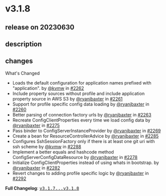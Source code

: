 # v3.1.8

## release on 20230630

## description

## changes

What's Changed

* Loads the default configuration for application names prefixed with "application". by <a class="user-mention notranslate" data-hovercard-type="user" data-hovercard-url="/users/kvmw/hovercard" data-octo-click="hovercard-link-click" data-octo-dimensions="link_type:self" href="https://github.com/kvmw">@kvmw</a> in <a class="issue-link js-issue-link" data-error-text="Failed to load title" data-id="1694322229" data-permission-text="Title is private" data-url="https://github.com/spring-cloud/spring-cloud-config/issues/2262" data-hovercard-type="pull_request" data-hovercard-url="/spring-cloud/spring-cloud-config/pull/2262/hovercard" href="https://github.com/spring-cloud/spring-cloud-config/pull/2262">#2262</a>
* Include property sources without profile and include application property source in AWS S3 by <a class="user-mention notranslate" data-hovercard-type="user" data-hovercard-url="/users/ryanjbaxter/hovercard" data-octo-click="hovercard-link-click" data-octo-dimensions="link_type:self" href="https://github.com/ryanjbaxter">@ryanjbaxter</a> in <a class="issue-link js-issue-link" data-error-text="Failed to load title" data-id="1693214542" data-permission-text="Title is private" data-url="https://github.com/spring-cloud/spring-cloud-config/issues/2261" data-hovercard-type="pull_request" data-hovercard-url="/spring-cloud/spring-cloud-config/pull/2261/hovercard" href="https://github.com/spring-cloud/spring-cloud-config/pull/2261">#2261</a>
* Support for profile specific config data loading by <a class="user-mention notranslate" data-hovercard-type="user" data-hovercard-url="/users/ryanjbaxter/hovercard" data-octo-click="hovercard-link-click" data-octo-dimensions="link_type:self" href="https://github.com/ryanjbaxter">@ryanjbaxter</a> in <a class="issue-link js-issue-link" data-error-text="Failed to load title" data-id="1692442384" data-permission-text="Title is private" data-url="https://github.com/spring-cloud/spring-cloud-config/issues/2260" data-hovercard-type="pull_request" data-hovercard-url="/spring-cloud/spring-cloud-config/pull/2260/hovercard" href="https://github.com/spring-cloud/spring-cloud-config/pull/2260">#2260</a>
* Better parsing of connection factory urls by <a class="user-mention notranslate" data-hovercard-type="user" data-hovercard-url="/users/ryanjbaxter/hovercard" data-octo-click="hovercard-link-click" data-octo-dimensions="link_type:self" href="https://github.com/ryanjbaxter">@ryanjbaxter</a> in <a class="issue-link js-issue-link" data-error-text="Failed to load title" data-id="1696511065" data-permission-text="Title is private" data-url="https://github.com/spring-cloud/spring-cloud-config/issues/2263" data-hovercard-type="pull_request" data-hovercard-url="/spring-cloud/spring-cloud-config/pull/2263/hovercard" href="https://github.com/spring-cloud/spring-cloud-config/pull/2263">#2263</a>
* Recreate ConfigClientProperties every time we load config data by <a class="user-mention notranslate" data-hovercard-type="user" data-hovercard-url="/users/ryanjbaxter/hovercard" data-octo-click="hovercard-link-click" data-octo-dimensions="link_type:self" href="https://github.com/ryanjbaxter">@ryanjbaxter</a> in <a class="issue-link js-issue-link" data-error-text="Failed to load title" data-id="1737223983" data-permission-text="Title is private" data-url="https://github.com/spring-cloud/spring-cloud-config/issues/2275" data-hovercard-type="pull_request" data-hovercard-url="/spring-cloud/spring-cloud-config/pull/2275/hovercard" href="https://github.com/spring-cloud/spring-cloud-config/pull/2275">#2275</a>
* Pass binder to ConfigServerInstanceProvider by <a class="user-mention notranslate" data-hovercard-type="user" data-hovercard-url="/users/ryanjbaxter/hovercard" data-octo-click="hovercard-link-click" data-octo-dimensions="link_type:self" href="https://github.com/ryanjbaxter">@ryanjbaxter</a> in <a class="issue-link js-issue-link" data-error-text="Failed to load title" data-id="1718675941" data-permission-text="Title is private" data-url="https://github.com/spring-cloud/spring-cloud-config/issues/2269" data-hovercard-type="pull_request" data-hovercard-url="/spring-cloud/spring-cloud-config/pull/2269/hovercard" href="https://github.com/spring-cloud/spring-cloud-config/pull/2269">#2269</a>
* Create a bean for ResourceControllerAdvice by <a class="user-mention notranslate" data-hovercard-type="user" data-hovercard-url="/users/ryanjbaxter/hovercard" data-octo-click="hovercard-link-click" data-octo-dimensions="link_type:self" href="https://github.com/ryanjbaxter">@ryanjbaxter</a> in <a class="issue-link js-issue-link" data-error-text="Failed to load title" data-id="1755243502" data-permission-text="Title is private" data-url="https://github.com/spring-cloud/spring-cloud-config/issues/2285" data-hovercard-type="pull_request" data-hovercard-url="/spring-cloud/spring-cloud-config/pull/2285/hovercard" href="https://github.com/spring-cloud/spring-cloud-config/pull/2285">#2285</a>
* Configures SshSessionFactory only if there is at least one git uri with ssh scheme by <a class="user-mention notranslate" data-hovercard-type="user" data-hovercard-url="/users/kvmw/hovercard" data-octo-click="hovercard-link-click" data-octo-dimensions="link_type:self" href="https://github.com/kvmw">@kvmw</a> in <a class="issue-link js-issue-link" data-error-text="Failed to load title" data-id="1757170916" data-permission-text="Title is private" data-url="https://github.com/spring-cloud/spring-cloud-config/issues/2288" data-hovercard-type="pull_request" data-hovercard-url="/spring-cloud/spring-cloud-config/pull/2288/hovercard" href="https://github.com/spring-cloud/spring-cloud-config/pull/2288">#2288</a>
* Implement a better equals and hashcode method ConfigServerConfigDataResource by <a class="user-mention notranslate" data-hovercard-type="user" data-hovercard-url="/users/ryanjbaxter/hovercard" data-octo-click="hovercard-link-click" data-octo-dimensions="link_type:self" href="https://github.com/ryanjbaxter">@ryanjbaxter</a> in <a class="issue-link js-issue-link" data-error-text="Failed to load title" data-id="1748814335" data-permission-text="Title is private" data-url="https://github.com/spring-cloud/spring-cloud-config/issues/2278" data-hovercard-type="pull_request" data-hovercard-url="/spring-cloud/spring-cloud-config/pull/2278/hovercard" href="https://github.com/spring-cloud/spring-cloud-config/pull/2278">#2278</a>
* Initialize ConfigClientProperties instead of using whats in bootstrap. by <a class="user-mention notranslate" data-hovercard-type="user" data-hovercard-url="/users/ryanjbaxter/hovercard" data-octo-click="hovercard-link-click" data-octo-dimensions="link_type:self" href="https://github.com/ryanjbaxter">@ryanjbaxter</a> in <a class="issue-link js-issue-link" data-error-text="Failed to load title" data-id="1751683315" data-permission-text="Title is private" data-url="https://github.com/spring-cloud/spring-cloud-config/issues/2282" data-hovercard-type="pull_request" data-hovercard-url="/spring-cloud/spring-cloud-config/pull/2282/hovercard" href="https://github.com/spring-cloud/spring-cloud-config/pull/2282">#2282</a>
* Revert changes to adding profile specific logic by <a class="user-mention notranslate" data-hovercard-type="user" data-hovercard-url="/users/ryanjbaxter/hovercard" data-octo-click="hovercard-link-click" data-octo-dimensions="link_type:self" href="https://github.com/ryanjbaxter">@ryanjbaxter</a> in <a class="issue-link js-issue-link" data-error-text="Failed to load title" data-id="1760879798" data-permission-text="Title is private" data-url="https://github.com/spring-cloud/spring-cloud-config/issues/2292" data-hovercard-type="pull_request" data-hovercard-url="/spring-cloud/spring-cloud-config/pull/2292/hovercard" href="https://github.com/spring-cloud/spring-cloud-config/pull/2292">#2292</a>

<strong>Full Changelog</strong>: <a class="commit-link" href="https://github.com/spring-cloud/spring-cloud-config/compare/v3.1.7...v3.1.8"><tt>v3.1.7...v3.1.8</tt></a>

